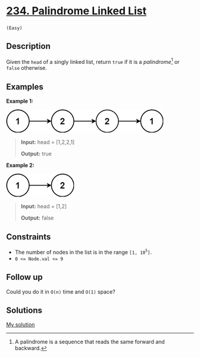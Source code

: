 # [234. Palindrome Linked List](https://LeetCode.com/problems/palindrome-linked-list/)
`(Easy)`

## Description

Given the `head` of a singly linked list, return `true` if it is a _palindrome_[^1] or `false` otherwise.

[^1]: A palindrome is a sequence that reads the same forward and backward.

## Examples

**Example 1:**

![Palindrome Linked List Example 1](pal1linked-list.jpg)

> **Input:** head = [1,2,2,1]
> 
> **Output:** true

**Example 2:**

![Palindrome Linked List Example 2](pal2linked-list.jpg)

> **Input:** head = [1,2]
> 
> **Output:** false

## Constraints

- The number of nodes in the list is in the range `[1, 10`<sup>`5`</sup>`]`.
- `0 <= Node.val <= 9`

## Follow up

Could you do it in `O(n)` time and `O(1)` space?

## Solutions

[My solution](https://LeetCode.com/problems/palindrome-linked-list/solutions/5038615/palindrome-linked-list/)
